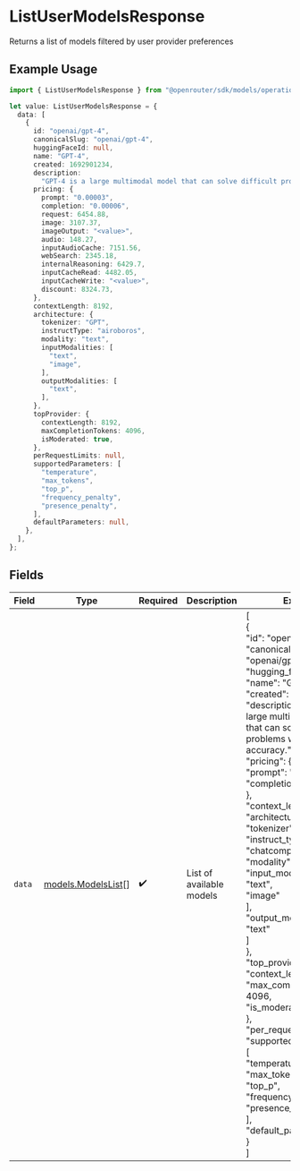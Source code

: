# ListUserModelsResponse

Returns a list of models filtered by user provider preferences

## Example Usage

```typescript
import { ListUserModelsResponse } from "@openrouter/sdk/models/operations";

let value: ListUserModelsResponse = {
  data: [
    {
      id: "openai/gpt-4",
      canonicalSlug: "openai/gpt-4",
      huggingFaceId: null,
      name: "GPT-4",
      created: 1692901234,
      description:
        "GPT-4 is a large multimodal model that can solve difficult problems with greater accuracy.",
      pricing: {
        prompt: "0.00003",
        completion: "0.00006",
        request: 6454.88,
        image: 3107.37,
        imageOutput: "<value>",
        audio: 148.27,
        inputAudioCache: 7151.56,
        webSearch: 2345.18,
        internalReasoning: 6429.7,
        inputCacheRead: 4482.05,
        inputCacheWrite: "<value>",
        discount: 8324.73,
      },
      contextLength: 8192,
      architecture: {
        tokenizer: "GPT",
        instructType: "airoboros",
        modality: "text",
        inputModalities: [
          "text",
          "image",
        ],
        outputModalities: [
          "text",
        ],
      },
      topProvider: {
        contextLength: 8192,
        maxCompletionTokens: 4096,
        isModerated: true,
      },
      perRequestLimits: null,
      supportedParameters: [
        "temperature",
        "max_tokens",
        "top_p",
        "frequency_penalty",
        "presence_penalty",
      ],
      defaultParameters: null,
    },
  ],
};
```

## Fields

| Field                                                                                                                                                                                                                                                                                                                                                                                                                                                                                                                                                                                                                                                                                                                                                                          | Type                                                                                                                                                                                                                                                                                                                                                                                                                                                                                                                                                                                                                                                                                                                                                                           | Required                                                                                                                                                                                                                                                                                                                                                                                                                                                                                                                                                                                                                                                                                                                                                                       | Description                                                                                                                                                                                                                                                                                                                                                                                                                                                                                                                                                                                                                                                                                                                                                                    | Example                                                                                                                                                                                                                                                                                                                                                                                                                                                                                                                                                                                                                                                                                                                                                                        |
| ------------------------------------------------------------------------------------------------------------------------------------------------------------------------------------------------------------------------------------------------------------------------------------------------------------------------------------------------------------------------------------------------------------------------------------------------------------------------------------------------------------------------------------------------------------------------------------------------------------------------------------------------------------------------------------------------------------------------------------------------------------------------------ | ------------------------------------------------------------------------------------------------------------------------------------------------------------------------------------------------------------------------------------------------------------------------------------------------------------------------------------------------------------------------------------------------------------------------------------------------------------------------------------------------------------------------------------------------------------------------------------------------------------------------------------------------------------------------------------------------------------------------------------------------------------------------------ | ------------------------------------------------------------------------------------------------------------------------------------------------------------------------------------------------------------------------------------------------------------------------------------------------------------------------------------------------------------------------------------------------------------------------------------------------------------------------------------------------------------------------------------------------------------------------------------------------------------------------------------------------------------------------------------------------------------------------------------------------------------------------------ | ------------------------------------------------------------------------------------------------------------------------------------------------------------------------------------------------------------------------------------------------------------------------------------------------------------------------------------------------------------------------------------------------------------------------------------------------------------------------------------------------------------------------------------------------------------------------------------------------------------------------------------------------------------------------------------------------------------------------------------------------------------------------------ | ------------------------------------------------------------------------------------------------------------------------------------------------------------------------------------------------------------------------------------------------------------------------------------------------------------------------------------------------------------------------------------------------------------------------------------------------------------------------------------------------------------------------------------------------------------------------------------------------------------------------------------------------------------------------------------------------------------------------------------------------------------------------------ |
| `data`                                                                                                                                                                                                                                                                                                                                                                                                                                                                                                                                                                                                                                                                                                                                                                         | [models.ModelsList](../../models/modelslist.md)[]                                                                                                                                                                                                                                                                                                                                                                                                                                                                                                                                                                                                                                                                                                                              | :heavy_check_mark:                                                                                                                                                                                                                                                                                                                                                                                                                                                                                                                                                                                                                                                                                                                                                             | List of available models                                                                                                                                                                                                                                                                                                                                                                                                                                                                                                                                                                                                                                                                                                                                                       | [<br/>{<br/>"id": "openai/gpt-4",<br/>"canonical_slug": "openai/gpt-4",<br/>"hugging_face_id": null,<br/>"name": "GPT-4",<br/>"created": 1692901234,<br/>"description": "GPT-4 is a large multimodal model that can solve difficult problems with greater accuracy.",<br/>"pricing": {<br/>"prompt": "0.00003",<br/>"completion": "0.00006"<br/>},<br/>"context_length": 8192,<br/>"architecture": {<br/>"tokenizer": "GPT",<br/>"instruct_type": "chatcompletion",<br/>"modality": "text",<br/>"input_modalities": [<br/>"text",<br/>"image"<br/>],<br/>"output_modalities": [<br/>"text"<br/>]<br/>},<br/>"top_provider": {<br/>"context_length": 8192,<br/>"max_completion_tokens": 4096,<br/>"is_moderated": true<br/>},<br/>"per_request_limits": null,<br/>"supported_parameters": [<br/>"temperature",<br/>"max_tokens",<br/>"top_p",<br/>"frequency_penalty",<br/>"presence_penalty"<br/>],<br/>"default_parameters": null<br/>}<br/>] |